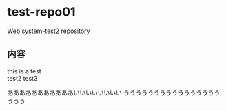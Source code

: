 # test-repo01
Web system-test2 repository
## 内容
this is a test  
test2
test3

あああああああああああいいいいいいいい
ううううううううううううううううううう